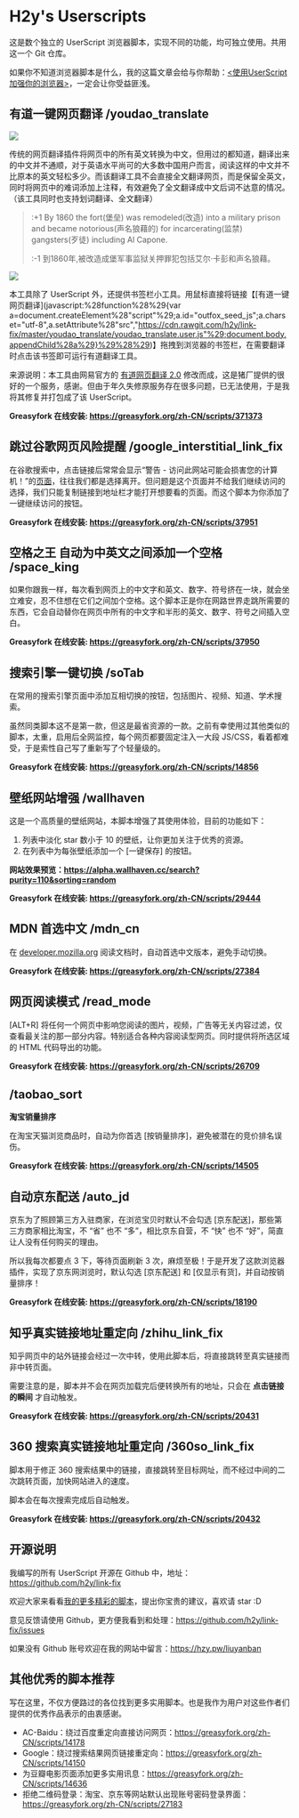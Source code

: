# H2y's Userscripts

这是数个独立的 UserScript 浏览器脚本，实现不同的功能，均可独立使用。共用这一个 Git 仓库。

如果你不知道浏览器脚本是什么，我的这篇文章会给与你帮助：[<使用UserScript加强你的浏览器>](https://hzy.pw/p/1872)，一定会让你受益匪浅。


## 有道一键网页翻译 /youdao_translate

![](https://cdn.rawgit.com/h2y/link-fix/master/youdao_translate/p2.png)

传统的网页翻译插件将网页中的所有英文转换为中文，但用过的都知道，翻译出来的中文并不通顺，对于英语水平尚可的大多数中国用户而言，阅读这样的中文并不比原本的英文轻松多少。而该翻译工具不会直接全文翻译网页，而是保留全英文，同时将网页中的难词添加上注释，有效避免了全文翻译成中文后词不达意的情况。（该工具同时也支持划词翻译、全文翻译）

> :+1 By 1860 the fort(堡垒) was remodeled(改造) into a military prison and became notorious(声名狼藉的) for incarcerating(监禁) gangsters(歹徒) including Al Capone.
>
> :-1 到1860年,被改造成堡军事监狱关押罪犯包括艾尔·卡彭和声名狼藉。

![](https://cdn.rawgit.com/h2y/link-fix/master/youdao_translate/p1.jpg)

本工具除了 UserScript 外，还提供书签栏小工具。用鼠标直接将链接【[有道一键网页翻译](javascript:%28function%28%29{var a=document.createElement%28"script"%29;a.id="outfox_seed_js";a.charset="utf-8",a.setAttribute%28"src","https://cdn.rawgit.com/h2y/link-fix/master/youdao_translate/youdao_translate.user.js"%29;document.body.appendChild%28a%29}%29%28%29)】拖拽到浏览器的书签栏，在需要翻译时点击该书签即可运行有道翻译工具。

来源说明：本工具由网易官方的 [有道网页翻译 2.0](http://fanyi.youdao.com/web2/) 修改而成，这是猪厂提供的很好的一个服务，感谢。但由于年久失修原服务存在很多问题，已无法使用，于是我将其修复并打包成了该 UserScript。

**Greasyfork 在线安装: <https://greasyfork.org/zh-CN/scripts/371373>**


## 跳过谷歌网页风险提醒 /google_interstitial_link_fix

在谷歌搜索中，点击链接后常常会显示“警告 - 访问此网站可能会损害您的计算机！”的[页面](https://www.google.com/interstitial?url=http://bbs.tgbus.com/)，往往我们都是选择离开。但问题是这个页面并不给我们继续访问的选择，我们只能复制链接到地址栏才能打开想要看的页面。而这个脚本为你添加了一键继续访问的按钮。

**Greasyfork 在线安装: <https://greasyfork.org/zh-CN/scripts/37951>**


## 空格之王 自动为中英文之间添加一个空格 /space_king

如果你跟我一样，每次看到网页上的中文字和英文、数字、符号挤在一块，就会坐立难安，忍不住想在它们之间加个空格。这个脚本正是你在网路世界走跳所需要的东西，它会自动替你在网页中所有的中文字和半形的英文、数字、符号之间插入空白。

**Greasyfork 在线安装: <https://greasyfork.org/zh-CN/scripts/37950>**


## 搜索引擎一键切换 /soTab

在常用的搜索引擎页面中添加互相切换的按钮，包括图片、视频、知道、学术搜索。

虽然同类脚本这不是第一款，但这是最省资源的一款。之前有幸使用过其他类似的脚本，太重，启用后全网监控，每个网页都要固定注入一大段 JS/CSS，看着都难受，于是索性自己写了重新写了个轻量级的。

**Greasyfork 在线安装: <https://greasyfork.org/zh-CN/scripts/14856>**


## 壁纸网站增强 /wallhaven

这是一个高质量的壁纸网站，本脚本增强了其使用体验，目前的功能如下：

1. 列表中淡化 star 数小于 10 的壁纸，让你更加关注于优秀的资源。
2. 在列表中为每张壁纸添加一个 \[一键保存\] 的按钮。

**网站效果预览：<https://alpha.wallhaven.cc/search?purity=110&sorting=random>**

**Greasyfork 在线安装: <https://greasyfork.org/zh-CN/scripts/29444>**


## MDN 首选中文 /mdn_cn

在 [developer.mozilla.org](https://developer.mozilla.org/zh-CN/) 阅读文档时，自动首选中文版本，避免手动切换。

**Greasyfork 在线安装: <https://greasyfork.org/zh-CN/scripts/27384>**


## 网页阅读模式 /read_mode

[ALT+R] 将任何一个网页中影响您阅读的图片，视频，广告等无关内容过滤，仅查看最关注的那一部分内容。特别适合各种内容阅读型网页。同时提供将所选区域的 HTML 代码导出的功能。

**Greasyfork 在线安装: <https://greasyfork.org/zh-CN/scripts/26709>**


## /taobao_sort

**淘宝销量排序**

在淘宝天猫浏览商品时，自动为你首选 [按销量排序]，避免被潜在的竞价排名误伤。

**Greasyfork 在线安装: <https://greasyfork.org/zh-CN/scripts/14505>**


## 自动京东配送 /auto_jd

京东为了照顾第三方入驻商家，在浏览宝贝时默认不会勾选 [京东配送]，那些第三方商家相比淘宝，不 “省” 也不 “多”，相比京东自营，不 “快” 也不 “好”，简直让人没有任何购买的理由。

所以我每次都要点 3 下，等待页面刷新 3 次，麻烦至极！于是开发了这款浏览器插件，实现了京东网浏览时，默认勾选 [京东配送] 和 [仅显示有货]，并自动按销量排序！

**Greasyfork 在线安装: <https://greasyfork.org/zh-CN/scripts/18190>**


## 知乎真实链接地址重定向 /zhihu_link_fix

知乎网页中的站外链接会经过一次中转，使用此脚本后，将直接跳转至真实链接而非中转页面。

需要注意的是，脚本并不会在网页加载完后便转换所有的地址，只会在 **点击链接的瞬间** 才自动触发。

**Greasyfork 在线安装: <https://greasyfork.org/zh-CN/scripts/20431>**


## 360 搜索真实链接地址重定向 /360so_link_fix

脚本用于修正 360 搜索结果中的链接，直接跳转至目标网址，而不经过中间的二次跳转页面，加快网站进入的速度。

脚本会在每次搜索完成后自动触发。

**Greasyfork 在线安装: <https://greasyfork.org/zh-CN/scripts/20432>**


## 开源说明

我编写的所有 UserScript 开源在 Github 中，地址：<https://github.com/h2y/link-fix>

欢迎大家来看看[我的更多精彩的脚本](https://github.com/h2y/link-fix/#readme)，提出你宝贵的建议，喜欢请 star :D

意见反馈请使用 Github，更方便我看到和处理：<https://github.com/h2y/link-fix/issues>

如果没有 Github 账号欢迎在我的网站中留言：<https://hzy.pw/liuyanban>


## 其他优秀的脚本推荐

写在这里，不仅方便路过的各位找到更多实用脚本。也是我作为用户对这些作者们提供的优秀作品表示的由衷感谢。

- AC-Baidu：绕过百度重定向直接访问网页：<https://greasyfork.org/zh-CN/scripts/14178>
- Google：绕过搜索结果网页链接重定向：<https://greasyfork.org/zh-CN/scripts/14150>
- 为豆瓣电影页面添加更多实用讯息：<https://greasyfork.org/zh-CN/scripts/14636>
- 拒绝二维码登录：淘宝、京东等网站默认出现账号密码登录界面：<https://greasyfork.org/zh-CN/scripts/27183>
